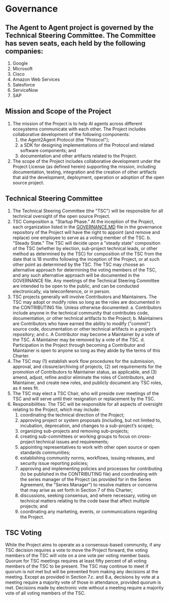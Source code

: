 # Governance

## **The Agent to Agent project is governed by the Technical Steering Committee. The Committee has seven seats, each held by the following companies:**

1. Google
2. Microsoft
3. Cisco
4. Amazon Web Services
5. Salesforce
6. ServiceNow
7. SAP

## **Mission and Scope of the Project**

1. The mission of the Project is to help AI agents across different ecosystems communicate with each other.  The Project includes collaborative development of the following components:
    1. the Agent2Agent Protocol (the "Protocol");
    2. a SDK for designing implementations of the Protocol and related software components; and
    3. documentation and other artifacts related to the Project.
2. The scope of the Project includes collaborative development under the Project License (as defined herein) supporting the mission, including documentation, testing, integration and the creation of other artifacts that aid the development, deployment, operation or adoption of the open source project.

## **Technical Steering Committee**

1. The Technical Steering Committee (the "TSC") will be responsible for all technical oversight of the open source Project.
2. TSC Composition
   a. "Startup Phase."  At the inception of the Project, each organization listed in the [GOVERNANCE.MD](http://GOVERNANCE.MD) file in the governance repository of the Project will have the right to appoint (and remove and replace) one employee to serve as a voting member of the TSC.
   b. "Steady State." The TSC will decide upon a "steady state" composition of the TSC (whether by election, sub-project technical leads, or other method as determined by the TSC) for composition of the TSC from the date that is 18 months following the inception of the Project, or at such other point as determined by the TSC.
The TSC may choose an alternative approach for determining the voting members of the TSC, and any such alternative approach will be documented in the GOVERNANCE file.  Any meetings of the Technical Steering Committee are intended to be open to the public, and can be conducted electronically, via teleconference, or in person.
3. TSC projects generally will involve Contributors and Maintainers. The TSC may adopt or modify roles so long as the roles are documented in the CONTRIBUTING file. Unless otherwise documented:
            a. Contributors include anyone in the technical community that contributes code, documentation, or other technical artifacts to the Project;
            b. Maintainers are Contributors who have earned the ability to modify ("commit") source code, documentation or other technical artifacts in a project’s repository; and
            c. A Contributor may become a Maintainer by a vote of the TSC. A Maintainer may be removed by a vote of the TSC.
            d. Participation in the Project through becoming a Contributor and Maintainer is open to anyone so long as they abide by the terms of this Charter.
4. The TSC may (1) establish work flow procedures for the submission, approval, and closure/archiving of projects, (2) set requirements for the promotion of Contributors to Maintainer status, as applicable, and (3) amend, adjust, refine and/or eliminate the roles of Contributors, and Maintainer, and create new roles, and publicly document any TSC roles, as it sees fit.
5. The TSC may elect a TSC Chair, who will preside over meetings of the TSC and will serve until their resignation or replacement by the TSC.
6. Responsibilities: The TSC will be responsible for all aspects of oversight relating to the Project, which may include:
   1. coordinating the technical direction of the Project;
   2. approving project or system proposals (including, but not limited to, incubation, deprecation, and changes to a sub-project’s scope);
   3. organizing sub-projects and removing sub-projects;
   4. creating sub-committees or working groups to focus on cross-project technical issues and requirements;
   5. appointing representatives to work with other open source or open standards communities;
   6. establishing community norms, workflows, issuing releases, and security issue reporting policies;
   7. approving and implementing policies and processes for contributing (to be published in the CONTRIBUTING file) and coordinating with the series manager of the Project (as provided for in the Series Agreement, the "Series Manager") to resolve matters or concerns that may arise as set forth in Section 7 of this Charter;
   8. discussions, seeking consensus, and where necessary, voting on technical matters relating to the code base that affect multiple projects; and
   9. coordinating any marketing, events, or communications regarding the Project.

## TSC Voting

While the Project aims to operate as a consensus-based community, if any TSC decision requires a vote to move the Project forward, the voting members of the TSC will vote on a one vote per voting member basis.
Quorum for TSC meetings requires at least fifty percent of all voting members of the TSC to be present. The TSC may continue to meet if quorum is not met but will be prevented from making any decisions at the meeting. Except as provided in Section 7.c. and 8.a, decisions by vote at a meeting require a majority vote of those in attendance, provided quorum is met. Decisions made by electronic vote without a meeting require a majority vote of all voting members of the TSC.
